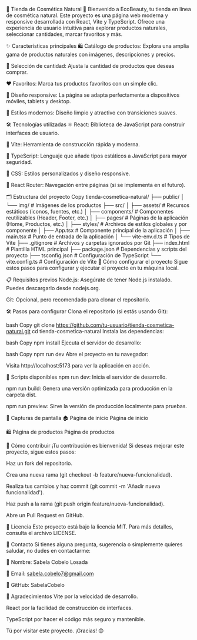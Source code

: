 🌿 Tienda de Cosmética Natural 🌿
Bienvenido a EcoBeauty, tu tienda en línea de cosmética natural. Este proyecto es una página web moderna y responsive desarrollada con React, Vite y TypeScript. Ofrece una experiencia de usuario intuitiva para explorar productos naturales, seleccionar cantidades, marcar favoritos y más.

✨ Características principales
🛍️ Catálogo de productos: Explora una amplia gama de productos naturales con imágenes, descripciones y precios.

🔢 Selección de cantidad: Ajusta la cantidad de productos que deseas comprar.

❤️ Favoritos: Marca tus productos favoritos con un simple clic.

📱 Diseño responsive: La página se adapta perfectamente a dispositivos móviles, tablets y desktop.

🎨 Estilos modernos: Diseño limpio y atractivo con transiciones suaves.

🛠️ Tecnologías utilizadas
⚛️ React: Biblioteca de JavaScript para construir interfaces de usuario.

🚀 Vite: Herramienta de construcción rápida y moderna.

📘 TypeScript: Lenguaje que añade tipos estáticos a JavaScript para mayor seguridad.

🎨 CSS: Estilos personalizados y diseño responsive.

🔗 React Router: Navegación entre páginas (si se implementa en el futuro).

🗂️ Estructura del proyecto
Copy
tienda-cosmetica-natural/
├── public/
│   └── img/                  # Imágenes de los productos
├── src/
│   ├── assets/               # Recursos estáticos (iconos, fuentes, etc.)
│   ├── components/           # Componentes reutilizables (Header, Footer, etc.)
│   ├── pages/                # Páginas de la aplicación (Home, Productos, etc.)
│   ├── styles/               # Archivos de estilos globales y por componente
│   ├── App.tsx               # Componente principal de la aplicación
│   ├── main.tsx              # Punto de entrada de la aplicación
│   └── vite-env.d.ts         # Tipos de Vite
├── .gitignore                # Archivos y carpetas ignorados por Git
├── index.html                # Plantilla HTML principal
├── package.json              # Dependencias y scripts del proyecto
├── tsconfig.json             # Configuración de TypeScript
└── vite.config.ts            # Configuración de Vite
🚀 Cómo configurar el proyecto
Sigue estos pasos para configurar y ejecutar el proyecto en tu máquina local.

📋 Requisitos previos
Node.js: Asegúrate de tener Node.js instalado. Puedes descargarlo desde nodejs.org.

Git: Opcional, pero recomendado para clonar el repositorio.

🛠️ Pasos para configurar
Clona el repositorio (si estás usando Git):

bash
Copy
git clone https://github.com/tu-usuario/tienda-cosmetica-natural.git
cd tienda-cosmetica-natural
Instala las dependencias:

bash
Copy
npm install
Ejecuta el servidor de desarrollo:

bash
Copy
npm run dev
Abre el proyecto en tu navegador:

Visita http://localhost:5173 para ver la aplicación en acción.

📜 Scripts disponibles
npm run dev: Inicia el servidor de desarrollo.

npm run build: Genera una versión optimizada para producción en la carpeta dist.

npm run preview: Sirve la versión de producción localmente para pruebas.

🌟 Capturas de pantalla
🏠 Página de inicio
Página de inicio

🛍️ Página de productos
Página de productos

🤝 Cómo contribuir
¡Tu contribución es bienvenida! Si deseas mejorar este proyecto, sigue estos pasos:

Haz un fork del repositorio.

Crea una nueva rama (git checkout -b feature/nueva-funcionalidad).

Realiza tus cambios y haz commit (git commit -m 'Añadir nueva funcionalidad').

Haz push a la rama (git push origin feature/nueva-funcionalidad).

Abre un Pull Request en GitHub.

📄 Licencia
Este proyecto está bajo la licencia MIT. Para más detalles, consulta el archivo LICENSE.

📧 Contacto
Si tienes alguna pregunta, sugerencia o simplemente quieres saludar, no dudes en contactarme:

👤 Nombre: Sabela Cobelo Losada

📧 Email: sabela.cobelo7@gmail.com

🐙 GitHub: SabelaCobelo

🌈 Agradecimientos
Vite por la velocidad de desarrollo.

React por la facilidad de construcción de interfaces.

TypeScript por hacer el código más seguro y mantenible.

Tú por visitar este proyecto. ¡Gracias! 😊